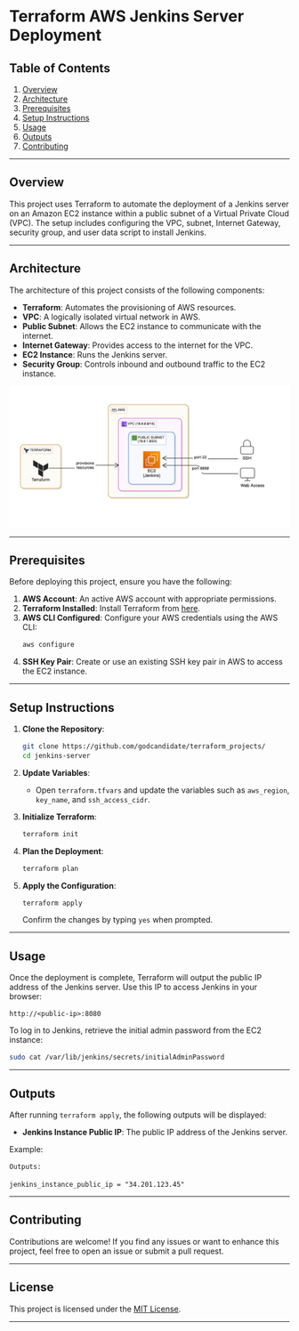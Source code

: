 # Terraform AWS Jenkins Server Deployment

## Table of Contents
1. [Overview](#overview)
2. [Architecture](#architecture)
3. [Prerequisites](#prerequisites)
4. [Setup Instructions](#setup-instructions)
5. [Usage](#usage)
6. [Outputs](#outputs)
7. [Contributing](#contributing)

---

## Overview

This project uses Terraform to automate the deployment of a Jenkins server on an Amazon EC2 instance within a public subnet of a Virtual Private Cloud (VPC). The setup includes configuring the VPC, subnet, Internet Gateway, security group, and user data script to install Jenkins.

---

## Architecture

The architecture of this project consists of the following components:

- **Terraform**: Automates the provisioning of AWS resources.
- **VPC**: A logically isolated virtual network in AWS.
- **Public Subnet**: Allows the EC2 instance to communicate with the internet.
- **Internet Gateway**: Provides access to the internet for the VPC.
- **EC2 Instance**: Runs the Jenkins server.
- **Security Group**: Controls inbound and outbound traffic to the EC2 instance.

![Architecture Diagram](./architecture.png)  

---

## Prerequisites

Before deploying this project, ensure you have the following:

1. **AWS Account**: An active AWS account with appropriate permissions.
2. **Terraform Installed**: Install Terraform from [here](https://www.terraform.io/downloads.html).
3. **AWS CLI Configured**: Configure your AWS credentials using the AWS CLI:
   ```bash
   aws configure
   ```
4. **SSH Key Pair**: Create or use an existing SSH key pair in AWS to access the EC2 instance.

---

## Setup Instructions

1. **Clone the Repository**:
   ```bash
   git clone https://github.com/godcandidate/terraform_projects/
   cd jenkins-server
   ```

2. **Update Variables**:
   - Open `terraform.tfvars` and update the variables such as `aws_region`, `key_name`, and `ssh_access_cidr`.

3. **Initialize Terraform**:
   ```bash
   terraform init
   ```

4. **Plan the Deployment**:
   ```bash
   terraform plan
   ```

5. **Apply the Configuration**:
   ```bash
   terraform apply
   ```
   Confirm the changes by typing `yes` when prompted.

---

## Usage

Once the deployment is complete, Terraform will output the public IP address of the Jenkins server. Use this IP to access Jenkins in your browser:

```
http://<public-ip>:8080
```

To log in to Jenkins, retrieve the initial admin password from the EC2 instance:

```bash
sudo cat /var/lib/jenkins/secrets/initialAdminPassword
```

---

## Outputs

After running `terraform apply`, the following outputs will be displayed:

- **Jenkins Instance Public IP**: The public IP address of the Jenkins server.


Example:
```plaintext
Outputs:

jenkins_instance_public_ip = "34.201.123.45"
```

---

## Contributing

 Contributions are welcome! If you find any issues or want to enhance this project, feel free to open an issue or submit a pull request.

---

## License

This project is licensed under the [MIT License](LICENSE).

---
